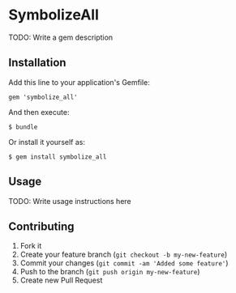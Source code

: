 # SymbolizeAll

TODO: Write a gem description

## Installation

Add this line to your application's Gemfile:

    gem 'symbolize_all'

And then execute:

    $ bundle

Or install it yourself as:

    $ gem install symbolize_all

## Usage

TODO: Write usage instructions here

## Contributing

1. Fork it
2. Create your feature branch (`git checkout -b my-new-feature`)
3. Commit your changes (`git commit -am 'Added some feature'`)
4. Push to the branch (`git push origin my-new-feature`)
5. Create new Pull Request

